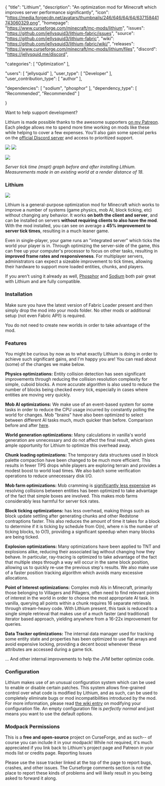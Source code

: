 {
  "title": "Lithium",
  "description": "An optimization mod for Minecraft which improves server performance significantly",
  "icon": "https://media.forgecdn.net/avatars/thumbnails/246/646/64/64/637158441743060329.png",
  "homepage": "https://www.curseforge.com/minecraft/mc-mods/lithium",
  "issues": "https://github.com/jellysquid3/lithium-fabric/issues",
  "source": "https://github.com/jellysquid3/lithium-fabric",
  "wiki": "https://github.com/jellysquid3/lithium-fabric/wiki/",
  "releases": "https://www.curseforge.com/minecraft/mc-mods/lithium/files",
  "discord": "https://jellysquid.me/discord",

  "categories": [
    "Optimization"
  ],

  "users": [
    "jellysquid"
  ],
  "user_type": [
    "Developer"
  ],
  "user_contribution_type": [
    "author"
  ],

  "dependencies": [
    "sodium",
    "phosphor"
  ],
  "dependency_type": [
    "Recommended",
    "Recommended"
  ]

}

Want to help support development?

Lithium is made possible thanks to the awesome supporters [on my Patreon](https://patreon.com/jellysquid). Each pledge allows me to spend more time working on mods like these while helping to cover a few expenses. You'll also gain some special perks on the [official Discord server](https://jellysquid.me/discord) and access to prioritized support.

[![](https://i.imgur.com/ETo6sV0.png)](https://patreon.com/jellysquid) [![](https://i.imgur.com/S2a8uqH.png)](https://jellysquid.me/discord)

![](https://i.imgur.com/aPu88TC.png)

_Server tick time (mspt) graph before and after installing Lithium. Measurements made in an existing world at a render distance of 18._

### Lithium

![](https://img.shields.io/github/license/jellysquid3/lithium-fabric?style=flat-square)

Lithium is a general-purpose optimization mod for Minecraft which works to improve a number of systems (game physics, mob AI, block ticking, etc) without changing any behavior. It works **on both the client and server**, and can be installed on servers **without requiring clients to also have the mod**. With the mod installed, you can see on average a **45% improvement to server tick times**, resulting in a much leaner game.

Even in single-player, your game runs an "integrated server" which ticks the world your player is in. Through optimizing the server-side of the game, this can free up your computer's processor to focus on other tasks, resulting in **improved frame rates and responsiveness**. For multiplayer servers, administrators can expect a sizeable improvement to tick times, allowing their hardware to support more loaded entities, chunks, and players.

If you aren't using it already as well, [Phosphor](https://fabric-selects.github.io/mod/phosphor/) and [Sodium](https://fabric-selects.github.io/mod/sodium/) both pair great with Lithium and are fully compatible.

### Installation

Make sure you have the latest version of Fabric Loader present and then simply drop the mod into your mods folder. No other mods or additional setup (not even Fabric API!) is required.

You do not need to create new worlds in order to take advantage of the mod.

### Features

You might be curious by now as to what exactly Lithium is doing in order to achieve such significant gains, and I'm happy you are! You can read about (some) of the changes we make below.

**Physics optimizations:** Entity collision detection has seen significant improvements through reducing the collision resolution complexity for simple, cuboid blocks. A more accurate algorithm is also used to reduce the number of blocks being checked every tick, especially in cases where entities are moving very quickly.

**Mob AI optimizations:** We make use of an event-based system for some tasks in order to reduce the CPU usage incurred by constantly polling the world for changes. Mob "brains" have also been optimized to select between different AI tasks much, much quicker than before. Comparison before and after [here](https://i.vgy.me/ViqOVw.png).

**World generation optimizations:** Many calculations in vanilla's world generation are unnecessary and do not affect the final result, which gives ample opportunity for Lithium to optimize this overhead away.

**Chunk loading optimizations:** The temporary data structures used in block palette compaction have been changed to be much more efficient. This results in fewer TPS drops while players are exploring terrain and provides a modest boost to world load times. We also batch some verification operations to reduce unnecessary disk I/O.

**Mob farm optimizations:** Mob cramming is [significantly less expensive](https://i.vgy.me/Dwd470.png) as resolving collisions between entities has been optimized to take advantage of the fact that simple boxes are involved. This makes mob farms considerably less harmful for server tick rates.

**Block ticking optimizations:** has less overhead, making things such as block update settling after generating chunks and other Redstone contraptions faster. This also reduces the amount of time it takes for a block to determine if it is ticking by schedule from O(n), where n is the number of ticking blocks, to O(1), providing a significant speedup when many blocks are being ticked.

**Explosion optimizations:** Many optimizations have been applied to TNT and explosions alike, reducing their associated lag without changing how they behave. In particular, ray-tracing is optimized to take advantage of the fact that multiple steps through a way will occur in the same block position, allowing us to quickly re-use the previous step's results. We also make use of a faster position tracking algorithm which avoids many excessive allocations.

**Point of Interest optimizations:** Complex mob AIs in Minecraft, primarily those belonging to Villagers and Pillagers, often need to find relevant points of interest in the world in order to choose the most appropriate AI task. In vanilla, querying all points within a chunk requires 16 separate retrievals through stream-heavy code. With Lithium present, this task is reduced to a single simple retrieval that makes use of a much faster (and traditional) iterator based approach, yielding anywhere from a 16-22x improvement for queries.

**Data Tracker optimizations:** The internal data manager used for tracking some entity state and properties has been optimized to use flat arrays and avoid expensive locking, providing a decent boost whenever these attributes are accessed during a game tick.

... And other internal improvements to help the JVM better optimize code.

### Configuration

Lithium makes use of an unusual configuration system which can be used to enable or disable certain patches. This system allows fine-grained control over what code is modified by Lithium, and as such, can be used to completely eliminate bugs or mod incompatibilities introduced by the mod. For more information, please read [the wiki entry](https://github.com/jellysquid3/lithium-fabric/wiki/Configuration-File) on modifying your configuration file. An empty configuration file is _perfectly normal_ and just means you want to use the default options.

### Modpack Permissions

This is a **free and open-source** project on CurseForge, and as such-- of course you can include it in your modpack! While not required, it's much appreciated if you link back to Lithium's project page and Patreon in your mods list or credits page.
Reporting Issues

Please use the issue tracker linked at the top of the page to report bugs, crashes, and other issues. The Curseforge comments section is not the place to report these kinds of problems and will likely result in you being asked to forward it along.
